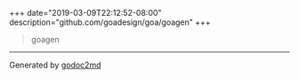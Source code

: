 +++
date="2019-03-09T22:12:52-08:00"
description="github.com/goadesign/goa/goagen"
+++


> goagen





- - -
Generated by [godoc2md](http://godoc.org/github.com/davecheney/godoc2md)
